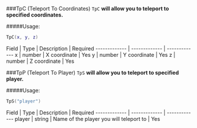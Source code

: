 ###TpC (Teleport To Coordinates)
`TpC` **will allow you to teleport to specified coordinates.**

#####Usage:
```lua
TpC(x, y, z)
```

Field  | Type | Description | Required
------------- | ------------- | -------------
x | number |  X coordinate | Yes
y | number |  Y coordinate | Yes
z | number | Z coordinate | Yes

###TpP (Teleport To Player)
`TpS` **will allow you to teleport to specified player.**

#####Usage:
```lua
TpS("player")
```

Field  | Type | Description | Required
------------- | ------------- | -------------
player | string |  Name of the player you will teleport to | Yes
